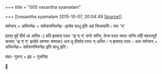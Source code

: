 +++
title = "005 vasantha syamalam"

+++
[[vasantha syamalam	2015-10-07, 20:04:49 [Source](https://groups.google.com/g/samskrita/c/kmCubyL8XBI)]]



सर्वत्रान् + अभिस्नेहः = सर्वत्रानभिस्नेहः -इत्येव साधु इति अहं चिन्तयामि। यतः 'न्'

एतात् पूर्वं दीर्घ आ अस्ति।( यदि ह्र्स्वात् परतः 'ङ् ण् न्' वर्णाः सन्ति, तेभ्य परतः स्वराः सन्ति तर्हि स्वरात्पूर्वं क्रमात् 'ङ् ण् न्' इत्येते आगमाः सम्पन्नाः) अत्र तु दीर्घात् परतः न् अस्ति। न् ह्र्स्वात् परतः। अतः सर्वत्रान् + अभिस्नेहः= सर्वत्रानभिस्नेहः इति साधु इति।

यथा- गुरून् + इह = गुरूनिह



